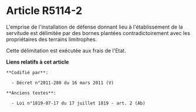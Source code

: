 # Article R5114-2

L'emprise de l'installation de défense donnant lieu à l'établissement de la servitude est délimitée par des bornes plantées
contradictoirement avec les propriétaires des terrains limitrophes.

Cette délimitation est exécutée aux frais de l'Etat.

**Liens relatifs à cet article**

	**Codifié par**:

	  - Décret n°2011-280 du 16 mars 2011 (V)

	**Anciens textes**:

	  - Loi n°1819-07-17 du 17 juillet 1819 - art. 2 (Ab)
